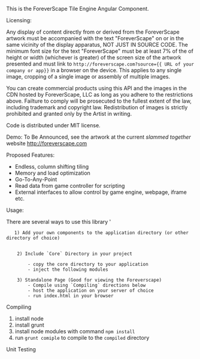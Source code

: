 This is the ForeverScape Tile Engine Angular Component.



Licensing:

Any display of content directly from or derived from the ForeverScape artwork must be accompanied with the text "ForeverScape" on or in the same vicinity of the display apparatus, NOT JUST IN SOURCE CODE. The minimum font size for the text "ForeverScape" must be at least 7% of the of height or width (whichever is greater) of the screen size of the artwork presented and must link to ```http://foreverscape.com?source={{ URL of your company or app}}``` in a browser on the device. This applies to any single image, cropping of a single image or assembly of multiple images. 

You can create commercial products using this API and the images in the CDN hosted by ForeverScape, LLC as long as you adhere to the restrictions above. Failture to comply will be prosecuted to the fullest extent of the law, including trademark and copyright law. Redistribution of images is strictly prohibited and granted only by the Artist in writing. 

Code is distributed under MIT license. 


Demo: To Be Announced, see the artwork at the current *slammed together* website http://foreverscape.com


Proposed Features:

   - Endless, column shifting tiling 
   - Memory and load optimization 
   - Go-To-Any-Point
   - Read data from game controller for scripting
   - External interfaces to allow control by game engine, webpage, iframe etc.



Usage:

  There are several ways to use this library	'
  
  	   1) Add your own components to the application directory (or other directory of choice)
            

        2) Include `Core` Directory in your project
           
            - copy the core directory to your application
            - inject the following modules

        3) Standalone Page (Good for viewing the Foreverscape)
            - Compile using `Compiling` directions below
            - host the application on your server of choice
            - run index.html in your browser


Compiling

1) install node
2) install grunt
3) install node modules with command `npm install`
4) run `grunt comiple` to compile to the `compiled` directory

Unit Testing




